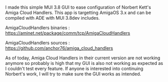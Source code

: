 I made this simple MUI 3.8 GUI to ease configuration of Norbert Kett's Amiga Cloud Handlers. This app is targetting AmigaOS 3.x and can be compiled with ADE with MUI 3.8dev includes.

AmigaCloudHandlers binaries :
https://aminet.net/package/comm/tcp/AmigaCloudHandlers

AmigaCloudHandlers sources :
https://github.com/anchor76/amiga_cloud_handlers

As of today, Amiga Cloud Handlers in their current version are not working anymore so probably is high that my GUI is also not working as expected as I couldn't test every feature. If anyone is interested into continuing Norbert's work, I will try to make sure the GUI works as intended.
